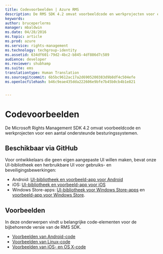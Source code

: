```yaml
---
title: Codevoorbeelden | Azure RMS
description: De RMS SDK 4.2 omvat voorbeeldcode en werkprojecten voor een aantal ondersteunde besturingssystemen.
keywords: 
author: bruceperlerms
manager: mbaldwin
ms.date: 04/28/2016
ms.topic: article
ms.prod: azure
ms.service: rights-management
ms.technology: techgroup-identity
ms.assetid: 634df601-79d2-4bc2-b845-4df886d7c589
audience: developer
ms.reviewer: shubhamp
ms.suite: ems
translationtype: Human Translation
ms.sourcegitcommit: 6b5bc9612ac17a2d6905200383d9b8df4c504efe
ms.openlocfilehash: b46c9eae435dda222606e9bfe7b45b0cb4b1e821


---
```


# Codevoorbeelden

De Microsoft Rights Management SDK 4.2 omvat voorbeeldcode en werkprojecten voor een aantal ondersteunde besturingssystemen.

## Beschikbaar via GitHub ##
Voor ontwikkelaars die geen eigen aangepaste UI willen maken, bevat onze UI-bibliotheek een herbruikbare UI voor gebruiks- en beveiligingsbewerkingen:

- Android: [UI-bibliotheek en voorbeeld-app voor Android](https://github.com/AzureAD/rms-sdk-ui-for-android)
- iOS: [UI-bibliotheek en voorbeeld-app voor iOS](https://github.com/AzureAD/rms-sdk-ui-for-ios)
- Windows Store-apps: [UI-bibliotheek voor Windows Store-apps](https://github.com/AzureAD/rms-sdk-ui-for-windowsstore) en [voorbeeld-app voor Windows Store](https://github.com/AzureADSamples/rms-samples-for-windowsstore).

## Voorbeelden ##
In deze onderwerpen vindt u belangrijke code-elementen voor de bijbehorende versie van de RMS SDK.
- [Voorbeelden van Android-code](android-code.md)
- [Voorbeelden van Linux-code](linux-c-code-examples.md)
- [Voorbeelden van iOS- en OS X-code](ios-os-x-code-examples.md)


 

 

 



<!--HONumber=Jun16_HO4-->



